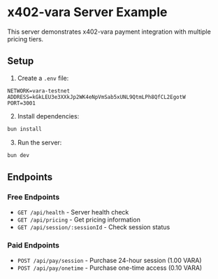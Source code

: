 # x402-vara Server Example

This server demonstrates x402-vara payment integration with multiple pricing tiers.

## Setup

1. Create a `.env` file:
```env
NETWORK=vara-testnet
ADDRESS=kGkLEU3e3XXkJp2WK4eNpVmSab5xUNL9QtmLPh8QfCL2EgotW
PORT=3001
```

2. Install dependencies:
```bash
bun install
```

3. Run the server:
```bash
bun dev
```

## Endpoints

### Free Endpoints
- `GET /api/health` - Server health check
- `GET /api/pricing` - Get pricing information
- `GET /api/session/:sessionId` - Check session status

### Paid Endpoints
- `POST /api/pay/session` - Purchase 24-hour session (1.00 VARA)
- `POST /api/pay/onetime` - Purchase one-time access (0.10 VARA)
